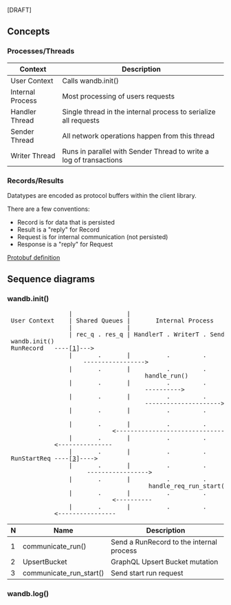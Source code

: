 
[DRAFT]


## Concepts

### Processes/Threads

Context | Description
--- | ---
User Context     | Calls wandb.init()
Internal Process | Most processing of users requests
Handler Thread   | Single thread in the internal process to serialize all requests
Sender Thread    | All network operations happen from this thread
Writer Thread    | Runs in parallel with Sender Thread to write a log of transactions

### Records/Results

Datatypes are encoded as protocol buffers within the client library.

There are a few conventions:
- Record is for data that is persisted
- Result is a "reply" for Record
- Request is for internal communication (not persisted)
- Response is a "reply" for Request

[Protobuf definition](https://github.com/wandb/client/blob/master/wandb/proto/wandb_internal.proto)

## Sequence diagrams

### wandb.init()

<pre>
                 |               |
 User Context    | Shared Queues |       Internal Process       |    Cloud    |
                 |               |                              |             |
                 | rec_q . res_q | HandlerT . WriterT . SenderT |             |
 wandb.init()
 RunRecord   ----[<a href="#s-i-1" title="communicate_run()">1</a>]--->
                 |       .       |          .         .         |             |
                     ----------------->
                 |       .       |          .         .         |             |
                                      handle_run()
                 |       .       |          .         .         |             |
                                      ---------->
                 |       .       |          .         .         |             |
                                      --------------------->
                 |       .       |          .         .         |             |
                                                            ----[<a href="#s-i-2" title="UpsertBucket()">2</a>]---->
                 |       .       |          .         .         |             |
                             <------------------------------
                 |       .       |          .         .         |             |
             <---------------
                 |       .       |          .         .         |             |
 RunStartReq ----[<a href="#s-i-3" title="communicate_run_start()">3</a>]---->
                 |       .       |          .         .         |             |
                      ----------------->
                 |       .       |          .         .         |             |
                                       handle_req_run_start()
                 |       .       |          .         .         |             |
                             <----------
                 |       .       |          .         .         |             |
             <----------------
</pre>

N | Name | Description
--- | --- | ---
<a name="s-i-1"></a>1 | communicate_run() | Send a RunRecord to the internal process
<a name="s-i-2"></a>2 | UpsertBucket | GraphQL Upsert Bucket mutation
<a name="s-i-3"></a>3 | communicate_run_start() | Send start run request

### wandb.log()
